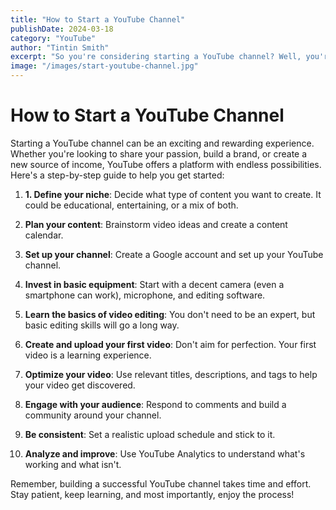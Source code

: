 ```yaml
---
title: "How to Start a YouTube Channel"
publishDate: 2024-03-18
category: "YouTube"
author: "Tintin Smith"
excerpt: "So you're considering starting a YouTube channel? Well, you're in the right place. I've helped Ali Abdaal grow his YouTube channel, and here's what I've learned."
image: "/images/start-youtube-channel.jpg"
---
```


# How to Start a YouTube Channel

Starting a YouTube channel can be an exciting and rewarding experience. Whether you're looking to share your passion, build a brand, or create a new source of income, YouTube offers a platform with endless possibilities. Here's a step-by-step guide to help you get started:

1. **1. Define your niche**: Decide what type of content you want to create. It could be educational, entertaining, or a mix of both.

2. **Plan your content**: Brainstorm video ideas and create a content calendar.

3. **Set up your channel**: Create a Google account and set up your YouTube channel.

4. **Invest in basic equipment**: Start with a decent camera (even a smartphone can work), microphone, and editing software.

5. **Learn the basics of video editing**: You don't need to be an expert, but basic editing skills will go a long way.

6. **Create and upload your first video**: Don't aim for perfection. Your first video is a learning experience.

7. **Optimize your video**: Use relevant titles, descriptions, and tags to help your video get discovered.

8. **Engage with your audience**: Respond to comments and build a community around your channel.

9. **Be consistent**: Set a realistic upload schedule and stick to it.

10. **Analyze and improve**: Use YouTube Analytics to understand what's working and what isn't.

Remember, building a successful YouTube channel takes time and effort. Stay patient, keep learning, and most importantly, enjoy the process!
